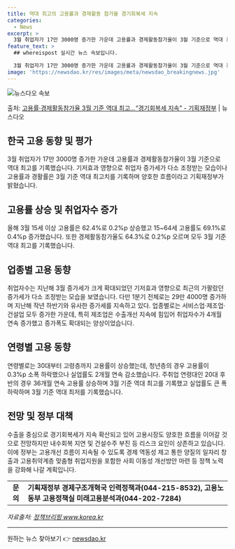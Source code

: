 ```yaml
---
title: 역대 최고의 고용률과 경제활동 참가율 경기회복세 지속
categories:
  - News
excerpt: >
  3월 취업자가 17만 3000명 증가한 가운데 고용률과 경제활동참가율이 3월 기준으로 역대 최고를 기록했다.…
feature_text: >
  ## whereispost 실시간 뉴스 속보입니다.

  3월 취업자가 17만 3000명 증가한 가운데 고용률과 경제활동참가율이 3월 기준으로 역대 최고를 기록했다.…
image: 'https://newsdao.kr/res/images/meta/newsdao_breakingnews.jpg'
---
```


![뉴스다오 속보](https://newsdao.kr/res/images/meta/newsdao_breakingnews.jpg)

<p>출처: <a href="https://newsdao.kr/3577" rel="dofollow">고용률·경제활동참가율 3월 기준 역대 최고…“경기회복세 지속” - 기획재정부</a> | 뉴스다오</p>

<h2 data-ke-size="size26">한국 고용 동향 및 평가</h2>
<p data-ke-size="size16">3월 취업자가 17만 3000명 증가한 가운데 고용률과 경제활동참가율이 3월 기준으로 역대 최고를 기록했습니다. 기저효과 영향으로 취업자 증가세가 다소 조정받는 모습이나 고용률과 경활률은 3월 기준 역대 최고치를 기록하며 양호한 흐름이라고 기획재정부가 밝혔습니다.</p>

<h2 data-ke-size="size24">고용률 상승 및 취업자수 증가</h2>
<p data-ke-size="size16">올해 3월 15세 이상 고용률은 62.4%로 0.2%p 상승했고 15~64세 고용률도 69.1%로 0.4%p 증가했습니다. 또한 경제활동참가율도 64.3%로 0.2%p 오르며 모두 3월 기준 역대 최고를 기록했습니다.</p>

<h2 data-ke-size="size24">업종별 고용 동향</h2>
<p data-ke-size="size16">취업자수는 지난해 3월 증가세가 크게 확대되었던 기저효과 영향으로 최근의 가팔랐던 증가세가 다소 조정받는 모습을 보였습니다. 다만 1분기 전체로는 29만 4000명 증가하며 지난해 작년 하반기와 유사한 증가세를 지속하고 있다. 업종별로는 서비스업·제조업·건설업 모두 증가한 가운데, 특히 제조업은 수출개선 지속에 힘입어 취업자수가 4개월 연속 증가했고 증가폭도 확대되는 양상이었습니다.</p>

<h2 data-ke-size="size24">연령별 고용 동향</h2>
<p data-ke-size="size16">연령별로는 30대부터 고령층까지 고용률이 상승했는데, 청년층의 경우 고용률이 0.3%p 소폭 하락했으나 실업률도 2개월 연속 감소했습니다. 주취업 연령대인 20대 후반의 경우 36개월 연속 고용률 상승하며 3월 기준 역대 최고를 기록했고 실업률도 큰 폭 하락하며 3월 기준 역대 최저를 기록했습니다.</p>

<h2 data-ke-size="size24">전망 및 정부 대책</h2>
<p data-ke-size="size16">수출을 중심으로 경기회복세가 지속 확산되고 있어 고용시장도 양호한 흐름을 이어갈 것으로 전망하지만 내수회복 지연 및 건설수주 부진 등 리스크 요인이 상존하고 있습니다. 이에 정부는 고용개선 흐름이 지속될 수 있도록 경제 역동성 제고 통한 양질의 일자리 창출과 고용취약계층 맞춤형 취업지원을 포함한 사회 이동성 개선방안 마련 등 정책 노력을 강화해 나갈 계획입니다.</p>

<table>
    <tr>
        <td style="text-align: center; height: 17px;"><b>문의</b></td>
        <td><b>기획재정부 경제구조개혁국 인력정책과(044-215-8532), 고용노동부 고용정책실 미래고용분석과(044-202-7284)</b></td>
    </tr>
</table>

<p data-ke-size="size16"><i>자료출처: <a href="https://newsdao.kr/3577">정책브리핑 www.korea.kr</a></i></p>
<hr> 

원하는 뉴스 찾아보기 👉 <a href="https://newsdao.kr" rel="dofollow">newsdao.kr</a>


